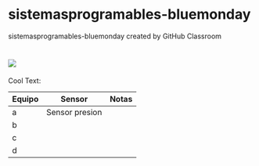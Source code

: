 # sistemasprogramables-bluemonday
sistemasprogramables-bluemonday created by GitHub Classroom


# ![](https://images.cooltext.com/5387872.gif)

<a href="http://cooltext.com" target="_top"><img src="https://cooltext.com/images/ct_pixel.gif" width="80" height="15" alt="Cool Text: Logo and Graphics Generator" border="0" /></a>






| Equipo | Sensor | Notas |
|-------------|----------------|--------------|
| a        | Sensor presion               |              |
| b           |                |              |
| c           |                |              |
| d           |                |              |
